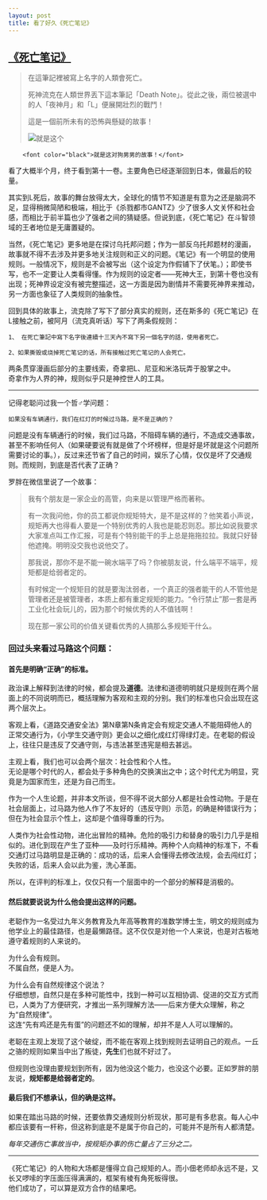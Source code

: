 ```yaml
---
layout: post
title: 看了好久《死亡笔记》
---
```

## [《死亡笔记》](http://book.douban.com/series/4927)

> 在這筆記裡被寫上名字的人類會死亡。
> 
> 死神流克在人類世界丟下這本筆記「Death Note」。從此之後，兩位被選中的人「夜神月」和「L」便展開壯烈的戰鬥！
> 
> 這是一個前所未有的恐怖與懸疑的故事！
> 
> ![](http://resource.holyshare.com.tw/uploads/article/600x0/1429588513L2E_1.jpg "就是这个")
> 
> <span style="background-color: rgb(0, 0, 0);">
        <font color="black">就是这对狗男男的故事！</font>
</span>

看了大概半个月，终于看到第十一卷。主要角色已经逐渐回到日本，做最后的较量。

其实到L死后，故事的舞台放得太大，全球化的情节不知道是有意为之还是脑洞不足，显得稍微简陋和极端，相比于《杀戮都市GANTZ》少了很多人文关怀和社会感，而相比于前半篇也少了强者之间的猜疑感。但说到底，《死亡笔记》在斗智领域的王者地位是无庸置疑的。

当然，《死亡笔记》更多地是在探讨乌托邦问题；作为一部反乌托邦题材的漫画，故事就不得不去涉及并更多地关注规则和正义的问题。《笔记》有一个明显的使用规则。一般情况下，规则是不会被写出（这个设定为作假铺下了伏笔。）；即使书写，也不一定要让人类看得懂。作为规则的设定者——死神大王，到第十卷也没有出现；死神界设定没有被完整描述，这一方面是因为剧情并不需要死神界来推动，另一方面也象征了人类规则的抽象性。

回到具体的故事上，流克除了写下了部分真实的规则，还在斯多的《死亡笔记》在L接触之前，被阿月（流克真听话）写下了两条假规则：

```
1、 在死亡筆記中寫下名字後連續十三天內不寫下另一個名字的話，使用者死亡。

2、如果撕毁或烧掉死亡笔记的话，所有接触过死亡笔记的人会死亡。
```

两条贯穿漫画后部分的主要线索，奇拿把L、尼亚和米洛玩弄于股掌之中。<br/>奇拿作为人界的神，规则似乎只是神控世人的工具。

-----------

记得老聪问过我一个哲♂学问题：

```
如果没有车辆通行，我们在红灯的时候过马路，是不是正确的？
```

问题是没有车辆通行的时候，我们过马路，不阻碍车辆的通行，不造成交通事故，甚至不影响任何人（如果硬要说有就是做了个坏榜样，但是好是坏就是这个问题所需要讨论的事。），反过来还节省了自己的时间，娱乐了心情，仅仅是坏了交通规则。而规则，到底是否代表了正确？

罗胖在微信里说了一个故事：

> 我有个朋友是一家企业的高管，向来是以管理严格而著称。
> 
> 有一次我问他，你的员工都说你规矩特大，是不是这样的？他笑着小声说，规矩再大也得看人要是一个特别优秀的人我也是能忍则忍。那比如说我要求大家准点叫工作汇报，可是有个特别能干的手上总是拖拖拉拉。我就只好替他遮掩。明明没交我也说他交了。
> 
> 那我说，那你不是不能一碗水端平了吗？你被朋友说，什么端平不端平，规矩都是给弱者定的。
> 
> 有时候定一个规矩目的就是要淘汰弱者，一个真正的强者能干的人不管他是管理者还是被管理者，本质上都有重定规矩的能力。“令行禁止”那一套是再工业化社会玩儿的，因为那个时候优秀的人不值钱啊！
> 
> 现在那一家公司的价值关键看优秀的人搞那么多规矩干什么。

### 回过头来看过马路这个问题： 
#### 首先是明确“**正确**”的标准。

政治课上解释到法律的时候，都会提及**道德**。法律和道德明明就只是规则在两个层面上的不同说明而已，概括理解为客观和主观的分别。我们的标准也只会出现在这两个层次上。

客观上看，《道路交通安全法》第N章第N条肯定会有规定交通人不能阻碍他人的正常交通行为，《小学生交通守则》更会以之细化成红灯得绿灯走。在老聪的假设上，往往只是违反了交通守则，与违法甚至违宪是相去甚远。

主观上看，我们也可以会两个层次：社会性和个人性。<br>无论是哪个时代的人，都会处于多种角色的交换演出之中；这个时代尤为明显，究竟是为国家而生，还是为自己而生。

作为一个人生论题，并非本文所谈，但不得不说大部分人都是社会性动物。于是在社会层面上，过马路为他人作了不友好的（违反守则）示范，的确是种错误行为；但在为社会显示个性上，这却是个值得尊重的行为。

人类作为社会性动物，进化出冒险的精神。危险的吸引力和替身的吸引力几乎是相似的。进化到现在产生了亚种——及时行乐精神。两种个人向精神的标准下，不看交通灯过马路明显是正确的：成功的话，后来人会懂得去修改法规，会去闯红灯；失败的话，后来人会以此为鉴，洗心革面。

所以，在评判的标准上，仅仅只有一个层面中的一个部分的解释是消极的。

#### 然后就要说说为什么他会提出这样的问题。
老聪作为一名受过九年义务教育及九年高等教育的准数学博士生，明文的规则成为他学业上的最佳路径，也是最懒路径。这不仅仅是对他一个人来说，也是对古板地遵守着规则的人来说的。

为什么会有规则。<br>不属自然，便是人为。

为什么会有自然规律这个说法？<br>仔细想想，自然只是在多种可能性中，找到一种可以互相协调、促进的交互方式而已，人类为了方便研究，才推出一系列理解方法——后来方便大众理解，称之为“自然规律”。<br>这连“先有鸡还是先有蛋”的问题还不如的理解，却并不是人人可以理解的。

老聪在主观上发现了这个破绽，而不能在客观上找到规则去证明自己的观点。一丘之骆的规则如果当中出了叛徒，**先生**们也就不好过了。

但规则也没理由要规划到所有，因为他没这个能力，也没这个必要。正如罗胖的朋友说，**规矩都是给弱者定的**。

#### 最后我们不想承认，但的确是这样。
如果在踏出马路的时候，还要依靠交通规则分析现状，那可是有多悲哀。每人心中都应该要有一杆称，但这称到底是不是属于你自己的，可能并不是所有人都清楚。

*每年交通伤亡事故当中，按规矩办事的伤亡量占了三分之二。*

------------

《死亡笔记》的人物和大场都是懂得立自己规矩的人。而小佃老师却永远不是，又长又啰嗦的字压面压得满满的，框架有棱有角死板得很。<br>他们成功了，可以算是双方合作的结果吧。